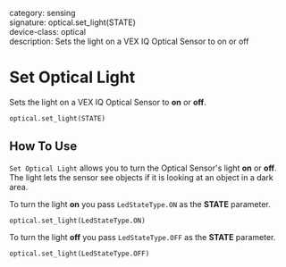 category: sensing  
signature: optical.set_light(STATE)  
device-class: optical  
description: Sets the light on a VEX IQ Optical Sensor to on or off  

# Set Optical Light

Sets the light on a VEX IQ Optical Sensor to **on** or **off**.

```python
optical.set_light(STATE)
```

## How To Use

`Set Optical Light` allows you to turn the Optical Sensor's light **on** or **off**. The light lets the sensor see objects if it is looking at an object in a dark area.

To turn the light **on** you pass `LedStateType.ON` as the **STATE** parameter.

```
optical.set_light(LedStateType.ON)
```

To turn the light **off** you pass `LedStateType.OFF` as the **STATE** parameter.

```
optical.set_light(LedStateType.OFF)
```

<advanced>
</advanced>